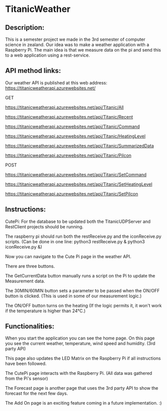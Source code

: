 # TitanicWeather
## Description:
This is a semester project we made in the 3rd semester of computer science in zealand.
Our idea was to make a weather application with a Raspberry Pi. The main idea is that we measure data on the pi and send this to a web application using a rest-service.

## API method links:

Our weather API is published at this web address: https://titanicweatherapi.azurewebsites.net/

GET

https://titanicweatherapi.azurewebsites.net/api/Titanic/All

https://titanicweatherapi.azurewebsites.net/api/Titanic/Recent

https://titanicweatherapi.azurewebsites.net/api/Titanic/Command

https://titanicweatherapi.azurewebsites.net/api/Titanic/HeatingLevel

https://titanicweatherapi.azurewebsites.net/api/Titanic/SummarizedData

https://titanicweatherapi.azurewebsites.net/api/Titanic/PiIcon


POST

https://titanicweatherapi.azurewebsites.net/api/Titanic/SetCommand

https://titanicweatherapi.azurewebsites.net/api/Titanic/SetHeatingLevel

https://titanicweatherapi.azurewebsites.net/api/Titanic/SetPiIcon


## Instructions:

CutePi:
For the database to be updated both the TitanicUDPServer and RestClient projects should be running.

The raspberry pi should run both the restReceive.py and the iconReceive.py scripts. (Can be done in one line: python3 restReceive.py & python3 iconReceive.py &)

Now you can navigate to the Cute Pi page in the weather API.

There are three buttons.

The GetCurrentData button manually runs a script on the Pi to update the Measurement data.

The 30MIN/60MIN button sets a parameter to be passed when the ON/OFF button is clicked. (This is used in some of our measurement logic.)

The ON/OFF button turns on the heating (If the logic permits it, it won't work if the temperature is higher than 24°C.)

## Functionalities:
When you start the application you can see the home page. On this page you see the current weather, temperature, wind speed and humidity. (3rd party API)

This page also updates the LED Matrix on the Raspberry Pi if all instructions have been followed.

The CutePi page interacts with the Raspberry Pi. (All data was gathered from the Pi's sensor)

The Forecast page is another page that uses the 3rd party API to show the forecast for the next few days.

The Add On page is an exciting feature coming in a future implementation. :)
